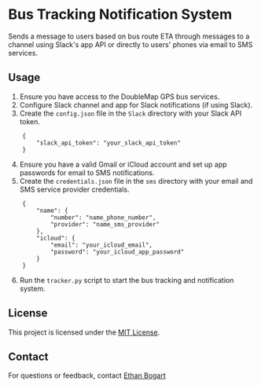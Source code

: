 # Bus Tracking Notification System

Sends a message to users based on bus route ETA through messages to a channel using Slack's app API or directly to users' phones via email to SMS services.

## Usage

1. Ensure you have access to the DoubleMap GPS bus services.
2. Configure Slack channel and app for Slack notifications (if using Slack).
3. Create the `config.json` file in the `Slack` directory with your Slack API token.
```
    {
        "slack_api_token": "your_slack_api_token"
    }
```
4. Ensure you have a valid Gmail or iCloud account and set up app passwords for email to SMS notifications.
5. Create the `credentials.json` file in the `sms` directory with your email and SMS service provider credentials.
```
    {
        "name": {
            "number": "name_phone_number",
            "provider": "name_sms_provider"
        },
        "icloud": {
            "email": "your_icloud_email",
            "password": "your_icloud_app_password"
        }
    }
```
6. Run the `tracker.py` script to start the bus tracking and notification system.

## License

This project is licensed under the [MIT License](LICENSE).

## Contact

For questions or feedback, contact [Ethan Bogart](mailto:bogart_ethan@icloud.com)
